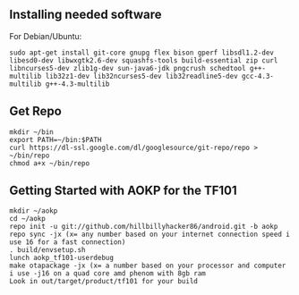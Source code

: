 Installing needed software
--------------------------

For Debian/Ubuntu:

    sudo apt-get install git-core gnupg flex bison gperf libsdl1.2-dev libesd0-dev libwxgtk2.6-dev squashfs-tools build-essential zip curl libncurses5-dev zlib1g-dev sun-java6-jdk pngcrush schedtool g++-multilib lib32z1-dev lib32ncurses5-dev lib32readline5-dev gcc-4.3-multilib g++-4.3-multilib

Get Repo
--------

    mkdir ~/bin
    export PATH=~/bin:$PATH
    curl https://dl-ssl.google.com/dl/googlesource/git-repo/repo > ~/bin/repo
    chmod a+x ~/bin/repo

Getting Started with AOKP for the TF101
---------------------------------------

    mkdir ~/aokp
    cd ~/aokp
    repo init -u git://github.com/hillbillyhacker86/android.git -b aokp
    repo sync -jx (x= any number based on your internet connection speed i use 16 for a fast connection)
    . build/envsetup.sh
    lunch aokp_tf101-userdebug
    make otapackage -jx (x= a number based on your processor and computer i use -j16 on a quad core amd phenom with 8gb ram
    Look in out/target/product/tf101 for your build
